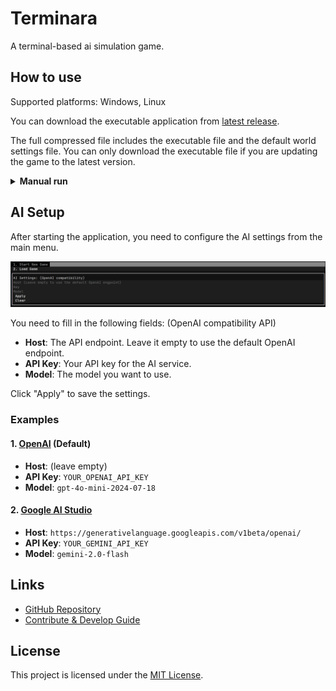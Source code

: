 # Terminara

A terminal-based ai simulation game.

## How to use

Supported platforms: Windows, Linux

You can download the executable application from [latest release](https://github.com/luyiourwong/Terminara/releases/latest).

The full compressed file includes the executable file and the default world settings file. You can only download the executable file if you are updating the game to the latest version.

<details>
<summary><strong>Manual run</strong></summary>

### Installation

1.  **Clone the repository:**
    ```bash
    git clone https://github.com/luyiourwong/Terminara
    cd Terminara
    ```

2.  **Create a virtual environment:**
    ```bash
    python -m venv .venv
    source .venv/bin/activate
    ```
    On Windows, use `.venv\Scripts\activate`

3.  **Install the dependencies:**
    ```bash
    pip install -e .
    ```

### Start Method 1: Using the installed command (Recommended)
After installation, run the game with:
```bash
terminara
```

### Start Method 2: Direct execution
Cross-platform way
```bash
python -m terminara.main
```
or
```bash
python terminara/main.py
```
On Windows, use `terminara\main.py`
</details>

## AI Setup

After starting the application, you need to configure the AI settings from the main menu.

![AI Settings](doc/ai_settings.png)

You need to fill in the following fields: (OpenAI compatibility API)
- **Host**: The API endpoint. Leave it empty to use the default OpenAI endpoint.
- **API Key**: Your API key for the AI service.
- **Model**: The model you want to use.

Click "Apply" to save the settings.

### Examples

#### 1. [OpenAI](https://platform.openai.com/) (Default)
- **Host**: (leave empty)
- **API Key**: `YOUR_OPENAI_API_KEY`
- **Model**: `gpt-4o-mini-2024-07-18`

#### 2. [Google AI Studio](http://aistudio.google.com/)
- **Host**: `https://generativelanguage.googleapis.com/v1beta/openai/`
- **API Key**: `YOUR_GEMINI_API_KEY`
- **Model**: `gemini-2.0-flash`

## Links

- [GitHub Repository](https://github.com/luyiourwong/Terminara)
- [Contribute & Develop Guide](CONTRIBUTING.md)

## License

This project is licensed under the [MIT License](LICENSE).
